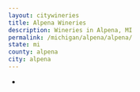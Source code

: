 ```yaml
---
layout: citywineries
title: Alpena Wineries
description: Wineries in Alpena, MI
permalink: /michigan/alpena/alpena/
state: mi
county: alpena
city: alpena
---
```

-
